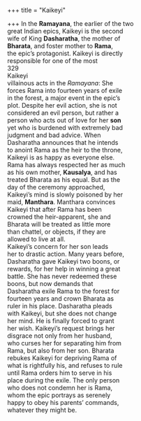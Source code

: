 +++
title = "Kaikeyi"

+++
In the **Ramayana**, the earlier of the two  
great Indian epics, Kaikeyi is the second  
wife of King **Dasharatha**, the mother of  
**Bharata**, and foster mother to **Rama**,  
the epic’s protagonist. Kaikeyi is directly  
responsible for one of the most  
329  
Kaikeyi  
villainous acts in the *Ramayana*: She  
forces Rama into fourteen years of exile  
in the forest, a major event in the epic’s  
plot. Despite her evil action, she is not  
considered an evil person, but rather a  
person who acts out of love for her **son**  
yet who is burdened with extremely bad  
judgment and bad advice. When  
Dasharatha announces that he intends  
to anoint Rama as the heir to the throne,  
Kaikeyi is as happy as everyone else.  
Rama has always respected her as much  
as his own mother, **Kausalya**, and has  
treated Bharata as his equal. But as the  
day of the ceremony approached,  
Kaikeyi’s mind is slowly poisoned by her  
maid, **Manthara**. Manthara convinces  
Kaikeyi that after Rama has been  
crowned the heir-apparent, she and  
Bharata will be treated as little more  
than chattel, or objects, if they are  
allowed to live at all.  
Kaikeyi’s concern for her son leads  
her to drastic action. Many years before,  
Dasharatha gave Kaikeyi two boons, or  
rewards, for her help in winning a great  
battle. She has never redeemed these  
boons, but now demands that  
Dasharatha exile Rama to the forest for  
fourteen years and crown Bharata as  
ruler in his place. Dasharatha pleads  
with Kaikeyi, but she does not change  
her mind. He is finally forced to grant  
her wish. Kaikeyi’s request brings her  
disgrace not only from her husband,  
who curses her for separating him from  
Rama, but also from her son. Bharata  
rebukes Kaikeyi for depriving Rama of  
what is rightfully his, and refuses to rule  
until Rama orders him to serve in his  
place during the exile. The only person  
who does not condemn her is Rama,  
whom the epic portrays as serenely  
happy to obey his parents’ commands,  
whatever they might be.